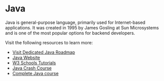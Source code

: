 # Java

Java is general-purpose language, primarily used for Internet-based applications.
It was created in 1995 by James Gosling at Sun Microsystems and is one of the most popular options for backend developers.

Visit the following resources to learn more:

- [Visit Dedicated Java Roadmap](/java)
- [Java Website](https://www.java.com/)
- [W3 Schools Tutorials](https://www.w3schools.com/java/)
- [Java Crash Course](https://www.youtube.com/watch?v=eIrMbAQSU34)
- [Complete Java course](https://www.youtube.com/watch?v=xk4_1vDrzzo)